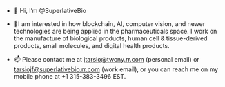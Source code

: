 - 👋 Hi, I’m @SuperlativeBio
- 👀I am interested in how blockchain, AI, computer vision, and newer technologies are being applied in the pharmaceuticals space. I work on the manufacture of biological products, human cell & tissue-derived products, small molecules, and digital health products.

- 📫 Please contact me at jtarsio@twcny.rr.com (personal email) or tarsiojf@superlativebio.rr.com (work email), or you can reach me on my mobile phone at +1 315-383-3496 EST.

<!---
SuperlativeBio/SuperlativeBio is a ✨ special ✨ repository because its `README.md` (this file) appears on your GitHub profile.
You can click the Preview link to take a look at your changes.
--->
